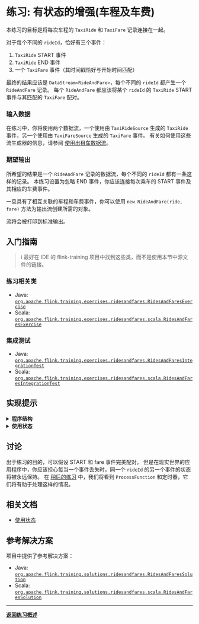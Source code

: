 <!--
Licensed to the Apache Software Foundation (ASF) under one
or more contributor license agreements.  See the NOTICE file
distributed with this work for additional information
regarding copyright ownership.  The ASF licenses this file
to you under the Apache License, Version 2.0 (the
"License"); you may not use this file except in compliance
with the License.  You may obtain a copy of the License at

  http://www.apache.org/licenses/LICENSE-2.0

Unless required by applicable law or agreed to in writing,
software distributed under the License is distributed on an
"AS IS" BASIS, WITHOUT WARRANTIES OR CONDITIONS OF ANY
KIND, either express or implied.  See the License for the
specific language governing permissions and limitations
under the License.
-->

# 练习: 有状态的增强(车程及车费)

本练习的目标是将每次车程的 `TaxiRide` 和 `TaxiFare` 记录连接在一起。

对于每个不同的 `rideId`，恰好有三个事件：

1. `TaxiRide` START 事件
1. `TaxiRide` END 事件
1. 一个 `TaxiFare` 事件（其时间戳恰好与开始时间匹配）

最终的结果应该是 `DataStream<RideAndFare>`，每个不同的 `rideId` 都产生一个 `RideAndFare` 记录。
每个 `RideAndFare` 都应该将某个 `rideId` 的 `TaxiRide` START 事件与其匹配的 `TaxiFare` 配对。

### 输入数据

在练习中，你将使用两个数据流，一个使用由 `TaxiRideSource` 生成的 `TaxiRide` 事件，另一个使用由 `TaxiFareSource` 生成的 `TaxiFare` 事件。
有关如何使用这些流生成器的信息，请参阅 [使用出租车数据流](../README_zh.md#using-the-taxi-data-streams)。

### 期望输出

所希望的结果是一个 `RideAndFare` 记录的数据流，每个不同的 `rideId` 都有一条这样的记录。
本练习设置为忽略 END 事件，你应该连接每次乘车的 START 事件及其相应的车费事件。

一旦具有了相互关联的车程和车费事件，你可以使用 `new RideAndFare(ride, fare)` 方法为输出流创建所需的对象。

流将会被打印到标准输出。

## 入门指南

> :information_source: 最好在 IDE 的 flink-training 项目中找到这些类，而不是使用本节中源文件的链接。

### 练习相关类

- Java:  [`org.apache.flink.training.exercises.ridesandfares.RidesAndFaresExercise`](src/main/java/org/apache/flink/training/exercises/ridesandfares/RidesAndFaresExercise.java)
- Scala: [`org.apache.flink.training.exercises.ridesandfares.scala.RidesAndFaresExercise`](src/main/scala/org/apache/flink/training/exercises/ridesandfares/scala/RidesAndFaresExercise.scala)

### 集成测试

- Java:  [`org.apache.flink.training.exercises.ridesandfares.RidesAndFaresIntegrationTest`](src/test/java/org/apache/flink/training/exercises/ridesandfares/RidesAndFaresIntegrationTest.java)
- Scala: [`org.apache.flink.training.exercises.ridesandfares.scala.RidesAndFaresIntegrationTest`](src/test/scala/org/apache/flink/training/exercises/ridesandfares/scala/RidesAndFaresIntegrationTest.scala)

## 实现提示

<details>
<summary><strong>程序结构</strong></summary>

可以使用 `RichCoFlatMap` 来实现连接操作。请注意，你无法控制每个 rideId 的车程和车费记录的到达顺序，因此需要存储其中一个事件，直到与其匹配的另一事件到达。
此时你可以创建并发出 `RideAndFare` 以将两条记录连接在一起。
</details>

<details>
<summary><strong>使用状态</strong></summary>

应该使用由 Flink 管理的、按键值分割(keyed)的状态来缓冲想要暂时保存的数据，直到匹配事件到达，并确保在不再需要时清除该状态。
</details>

## 讨论

出于练习的目的，可以假设 START 和 fare 事件完美配对。
但是在现实世界的应用程序中，你应该担心每当一个事件丢失时，同一个 `rideId` 的另一个事件的状态将被永远保持。
在 [稍后的练习](../long-ride-alerts/README_zh.md) 中，我们将看到 `ProcessFunction` 和定时器，它们将有助于处理这样的情况。

## 相关文档

- [使用状态](https://nightlies.apache.org/flink/flink-docs-stable/zh/docs/dev/datastream/fault-tolerance/state)

## 参考解决方案

项目中提供了参考解决方案：

- Java:  [`org.apache.flink.training.solutions.ridesandfares.RidesAndFaresSolution`](src/main/java/org/apache/flink/training/solutions/ridesandfares/RidesAndFaresSolution.java)
- Scala: [`org.apache.flink.training.solutions.ridesandfares.scala.RidesAndFaresSolution`](src/main/scala/org/apache/flink/training/solutions/ridesandfares/scala/RidesAndFaresSolution.scala)

-----

[**返回练习概述**](../README_zh.md#lab-exercises)
